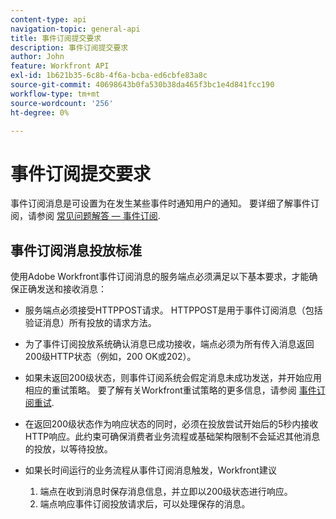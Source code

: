 ```yaml
---
content-type: api
navigation-topic: general-api
title: 事件订阅提交要求
description: 事件订阅提交要求
author: John
feature: Workfront API
exl-id: 1b621b35-6c8b-4f6a-bcba-ed6cbfe83a8c
source-git-commit: 40698643b0fa530b38da465f3bc1e4d841fcc190
workflow-type: tm+mt
source-wordcount: '256'
ht-degree: 0%

---
```



# 事件订阅提交要求

事件订阅消息是可设置为在发生某些事件时通知用户的通知。 要详细了解事件订阅，请参阅 [常见问题解答 — 事件订阅](../../wf-api/general/event-subs-faq.md).

## 事件订阅消息投放标准

使用Adobe Workfront事件订阅消息的服务端点必须满足以下基本要求，才能确保正确发送和接收消息：

* 服务端点必须接受HTTPPOST请求。 HTTPPOST是用于事件订阅消息（包括验证消息）所有投放的请求方法。

* 为了事件订阅投放系统确认消息已成功接收，端点必须为所有传入消息返回200级HTTP状态（例如，200 OK或202）。

* 如果未返回200级状态，则事件订阅系统会假定消息未成功发送，并开始应用相应的重试策略。 要了解有关Workfront重试策略的更多信息，请参阅 [事件订阅重试](../../wf-api/api/event-sub-retries.md).

* 在返回200级状态作为响应状态的同时，必须在投放尝试开始后的5秒内接收HTTP响应。此约束可确保消费者业务流程或基础架构限制不会延迟其他消息的投放，以等待投放。

* 如果长时间运行的业务流程从事件订阅消息触发，Workfront建议

   1. 端点在收到消息时保存消息信息，并立即以200级状态进行响应。
   1. 端点响应事件订阅投放请求后，可以处理保存的消息。
